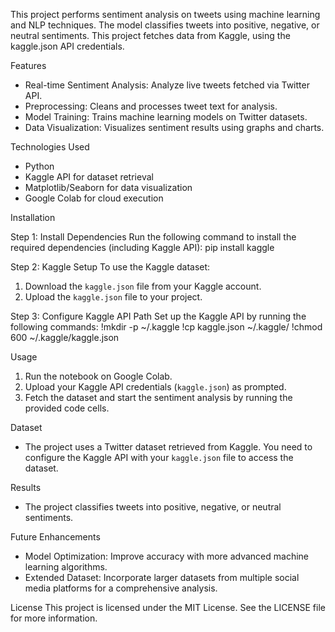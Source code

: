 This project performs sentiment analysis on tweets using machine learning and NLP techniques. The model classifies tweets into positive, negative, or neutral sentiments. This project fetches data from Kaggle, using the kaggle.json API credentials.

 Features
- Real-time Sentiment Analysis: Analyze live tweets fetched via Twitter API.
- Preprocessing: Cleans and processes tweet text for analysis.
- Model Training: Trains machine learning models on Twitter datasets.
- Data Visualization: Visualizes sentiment results using graphs and charts.

 Technologies Used
- Python
- Kaggle API for dataset retrieval
- Matplotlib/Seaborn for data visualization
- Google Colab for cloud execution

 Installation

 Step 1: Install Dependencies
Run the following command to install the required dependencies (including Kaggle API):
pip install kaggle 


 Step 2: Kaggle Setup
To use the Kaggle dataset:
1. Download the `kaggle.json` file from your Kaggle account.
2. Upload the `kaggle.json` file to your project.

 Step 3: Configure Kaggle API Path
Set up the Kaggle API by running the following commands:
!mkdir -p ~/.kaggle
!cp kaggle.json ~/.kaggle/
!chmod 600 ~/.kaggle/kaggle.json

 Usage
1. Run the notebook on Google Colab.
2. Upload your Kaggle API credentials (`kaggle.json`) as prompted.
3. Fetch the dataset and start the sentiment analysis by running the provided code cells.

 Dataset
- The project uses a Twitter dataset retrieved from Kaggle. You need to configure the Kaggle API with your `kaggle.json` file to access the dataset.

 Results
- The project classifies tweets into positive, negative, or neutral sentiments.

 Future Enhancements
- Model Optimization: Improve accuracy with more advanced machine learning algorithms.
- Extended Dataset: Incorporate larger datasets from multiple social media platforms for a comprehensive analysis.

 License
This project is licensed under the MIT License. See the LICENSE file for more information.
